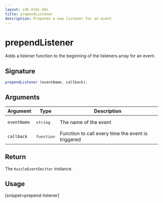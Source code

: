 ```yaml
---
layout: sdk.html.hbs
title: prependListener
description: Prepends a new listener for an event
---
```


# prependListener

Adds a listener function to the beginning of the listeners array for an event.

## Signature

```js
prependListener (eventName, callback);
```

## Arguments

| Argument   | Type     | Description      |
| ---------- | -------- | -------- |
| `eventName`    | <pre>string</pre> | The name of the event |
| `callback` | <pre>function</pre> | Function to call every time the event is triggered     |

## Return

The `KuzzleEventEmitter` instance.

## Usage

[snippet=prepend-listener]

